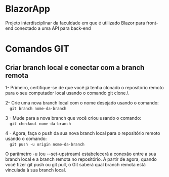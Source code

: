 # BlazorApp
Projeto interdisciplinar da faculdade em que é utilizado Blazor para front-end conectado a uma API para back-end

# Comandos GIT

## Criar branch local e conectar com a branch remota

1- Primeiro, certifique-se de que você já tenha clonado o repositório remoto para o seu computador local usando o comando git clone.\

2- Crie uma nova branch local com o nome desejado usando o comando:\
&emsp;``git branch nome-da-branch``

3 - Mude para a nova branch que você criou usando o comando:\
&emsp;``git checkout nome-da-branch``

4 - Agora, faça o push da sua nova branch local para o repositório remoto usando o comando:\
&emsp;``git push -u origin nome-da-branch``

O parâmetro -u (ou --set-upstream) estabelecerá a conexão entre a sua branch local e a branch remota no repositório. A partir de agora, quando você fizer git push ou git pull, o Git saberá qual branch remota está vinculada à sua branch local.
